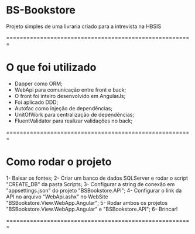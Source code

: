 # BS-Bookstore
Projeto simples de uma livraria criado para a intrevista na HBSIS

=======================================================

# O que foi utilizado
- Dapper como ORM;
- WebApi para comunicação entre front e back;
- O front foi inteiro desenvolvido em AngularJs;
- Foi aplicado DDD;
- Autofac como injeção de dependências;
- UnitOfWork para centralização de dependências;
- FluentValidator para realizar validações no back;

=======================================================

# Como rodar o projeto

1- Baixar os fontes;
2- Criar um banco de dados SQLServer e rodar o script "CREATE_DB" da pasta Scripts;
3- Configurar a string de conexão em "appsettings.json" do projeto "BSBookstore.API";
4- Configurar o link da API no arquivo "WebApi.ashx" no WebSite "BSBookstore.View.WebApp.Angular";
5- Rodar ambos os projetos "BSBookstore.View.WebApp.Angular" e "BSBookstore.API";
6- Brincar!

=======================================================
